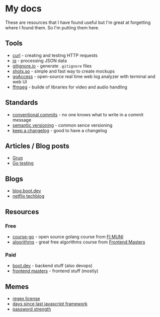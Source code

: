# My docs

These are resources that I have found useful but I'm great at forgetting where I found them. So I'm putting them here.

## Tools

- [curl](https://curl.se/) - creating and testing HTTP requests
- [jq](https://jqlang.github.io/jq/) - processing JSON data
- [gitignore.io](https://www.toptal.com/developers/gitignore) - generate `.gitignore` files
- [shots.so](https://shots.so/) - simple and fast way to create mockups
- [goAccess](https://goaccess.io/) - open-source real time web log analyzer with terminal and web UI
- [ffmpeg](https://www.ffmpeg.org/) - builde of libraries for video and audio handling

## Standards

- [conventional commits](https://www.conventionalcommits.org/en/v1.0.0/) - no one knows what to write in a commit message
- [semantic versioning](https://semver.org/) - common sence versioning
- [keep a changelog](https://keepachangelog.com/en/1.0.0/) - good to have a changelog

## Articles / Blog posts

- [Grug](https://grugbrain.dev/)
- [Go testing](https://dave.cheney.net/2019/05/07/prefer-table-driven-tests)

## Blogs

- [blog.boot.dev](https://blog.boot.dev/)
- [netflix techblog](https://netflixtechblog.medium.com/)

## Resources

### Free

- [course-go](https://github.com/course-go) - open source golang course from [FI MUNI](https://www.fi.muni.cz/)
- [algorithms](https://frontendmasters.com/courses/algorithms/introduction/) - great free algorithms course from [Frontend Masters](https://frontendmasters.com/)

### Paid

- [boot.dev](https://boot.dev/) - backend stuff (also devops)
- [frontend masters](https://frontendmasters.com/) - frontend stuff (mostly)

## Memes

- [regex license](https://regexlicensing.org/)
- [days since last javascript framework](https://dayssincelastjavascriptframework.com/)
- [password strength](https://xkcd.com/936/)

